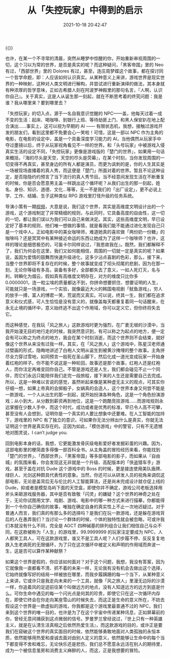﻿---
abbrlink: 1005876321
categories:
- 生活感悟
copyright: true
date: 2021-10-18 20:42:47
slug: 1005876321
tags:
- 感悟
- 影评
- 游戏
- 哲学
title: 从「失控玩家」中得到的启示
toc: true
---
{{<douban type="movie" id="30337388">}}

也许，在某一个不寻常的清晨，突然从睡梦中惊醒的你，开始重新审视周围的一切，这个习以为常的世界，是否是真实的呢？而这种疑问，「黑客帝国」里的 Neo 有过，「西部世界」里的 Dolores 有过，甚至，连庄周梦蝶这个故事，都在探讨同一个哲学命题，即：人应该如何认识真实。从某种意义上来讲，游戏世界是现实世界的一种映射，这种对人类文明进行解构，并尝试进行重新演绎的做法，其本身就有种浓厚的哲学意味，正如古希腊人刻在阿波罗神殿里的那句名言，『人啊，认识你自己』。关于真实，这是人从诞生那一刻起，就在不断思考着的终究问题：我是谁？我从哪里来？要到哪里去？

「失控玩家」的切入点，源于一名自我意识觉醒的 NPC——盖，他每天过着一成不变的生活：起床、喝咖啡、到银行上班、等待劫匪上门、和黑人保安趴在地上配合演出……事实上，这可以视为早期的 AI —— 有限状态机，我想，接触过游戏开发的朋友们，看到这里都不免要会心一笑啦！可惜，这是一部以 NPC 作为主角的电影，在电影的设定中，盖是一个具备深度学习能力的 AI，当他偶然从玩家手中夺过墨镜以后，终于从玩家视角看见不一样的世界。和「头号玩家」中被游戏入侵真实生活的设定不同，「失控玩家」更像是游戏版的「楚门的世界」，如果用一句话来概括，『海的尽头是天空，天空的尽头是荧幕』，在某个时刻，当你发现周围的一切变得不再真实，甚至身边的所有人都是演员，而更为讽刺的是，你的人生其实是一场被现场直播着的真人秀，而这便是「楚门」所面对着的世界。暂且不论这种设定，是否隐隐约约预言了当下流行的真人秀节目。当不经意间发现生活在不断重复的时候，你是否会愿意男主盖一样跳出这个循环呢？从我们出生的那一刻起，姓名、身份、知识、道德、文化...等等，无一不是我们的「出厂设定」，更不必说上学、工作、结婚、生子这种类似 RPG 游戏里打怪升级的任务系统。

导演小策有一期[视频](https://www.bilibili.com/video/BV1vy4y187rR?spm_id_from=333.999.0.0)，大意是说，我们这个世界，其实是高维度文明设计出的一个游戏，这个游戏制定了非常精细的规则，与此同时，它具备高度的自由性，这一切的一切，都让我们误以为我们可以自己来做决定。其实，这些高维度文明，早已设定好了基本的规则，他们唯一想做的事情，就是看我们能不能通过进化发现自己只是一个戏中人。正如电影中的美女咖啡师，难道她真的喜欢做「两份奶一份糖」的咖啡吗？还是冥冥中有某种接近命运的东西让她成为了这样一个咖啡师？也许，这样的理论是细思极恐的，可笛卡尔同样说过，『我思故我在』。既然，我们都解释不了，我们为何会在这里，我们又如何能相信，周围的一切就一定是真实的呢？如果说，盖因为爱情的鼓舞而快速升级进化，这多少沾点喜剧的色彩，那么，接下来，当整个世界即将不复存在的时候，整个故事就变成了彻头彻尾的悲剧，因为在那一刻，无论你等级有多高，装备有多好，全部都失去了意义，一如人死灯灭，名与利，转瞬化为烟云，假如真有高维度文明存在，对方的维度只比你多0.0000001，连一粒尘埃的质量都达不到，你拼命想要抓住、想要证明的人生，可能就只是一场游戏，一个实验，就像最近大火的韩国电视剧「鱿鱼游戏」，穷人的放手一搏，富人的博君一笑，荒诞而又真实。可以说，终其一生，我们都在追求意义和仪式感，可人生恰恰是没有意义的，就像盖每天都重复着同一句话醒来，在永无止境的循环中，意义始终逃不出这个作用域，你可以定义它，但你终将失去它。

而这种感觉，在我玩「风之旅人」这款游戏时更为强烈，在广袤无垠的沙漠中，当我开始漫无目的地行走的时候，我突然意识到，有可以称之为起点的地方，便一定会有可以称之为终点的地方，我会在某个时刻消逝，而这个世界则不会结束，就好像这个世界从来没有过我一样。其实，在「风之旅人」这个游戏中，陈星汉老师通过壁画的形式，隐晦地讲述了白袍人文明从诞生到被黄沙掩埋的整个故事。主角拼尽全力穿过雪地，如同预言一般死在圣山脚下，然后化成一道光变成玩家一开始身着红袍的样子。你不能不说这是一种轮回，故事还是那个故事，红袍人还是红袍人，而你注定再难变回你自己。不管是游戏还是人生，我们都会碰见不止一个同伴，而它们永远只能陪伴我们走完一段旅程，接下来的人生还是需要自己去完成。所以，这是一种难以言说的感觉，虽然听起来像是某种虚无主义的观点，可其实你仔细一想，如果上帝真的会掷骰子，女娲真的会造人，这个世界本身又何尝不能是一款游戏，一个人从出生的那一刻起，就开始扮演各种角色，这是一个角色扮演游戏；从小到大，从分数到薪资再到地位，这是一个跑酷竞技游戏……而游戏规则永远掌握在少数人手中，而这个时代，成功或者是优秀的标准，早已令人高不可攀，甚至没有人会想到，证明你是一个真实的人要比想象中还要难。在人工智能的加持下，游戏里的 NPC 有了独立的意识，可如果你无法分辨出什么是真实，你就无法证明这个世界是真实存在的。正因为如此，「模仿游戏」中的警官，只有不无遗憾地对图灵说，I can’t judge you.

回到电影本身的话，我想，它更能激发骨灰级电影爱好者发掘彩蛋的兴趣。因为，这部电影里的梗简直多得像一部百科全书。从主角盖的冒险经历来看，你能找到「楚门的世界」、「西部世界」、「黑客帝国」等多部电影的影子，而如果从『自由城』的氛围来看，你会发现这无非就是一个升级、高配版本的「侠盗猎车手」游戏，甚至于盖在对抗 Dude 这个游戏中的 Boss 的时候，更是接连使用美队盾牌、绿巨人、光剑这种颇具代表性的意象。当然，你还可以从研发人员的视角来调侃这部电影，无论是盖背后无与伦比的人工智能算法，还是尚未完成设计就仓促上线的 Dude，抑或者是模型岛屿下面的天空盒，即使你并不确定，游戏公司老板选择用斧头来砸游戏服务器，其中是否有致敬「闪灵」的嫌疑？这个世界的神奇之处在于，无论你试图用文学、戏剧、游戏、电影中的哪一种方式来进行描摹，你都能得到一个令你自己确信的故事，唯独在确定自身的真实性上不止一次地迟疑过。对于普通人而言，我们真的有那么多的选择吗？是我们在玩一款游戏，还是躲在游戏背后的人在愚弄我们？当讨论一个群体的时候，个体的独特性就会被忽略，可或许我们本就没有什么不同，完全是 AGCT 四种碱基的排列组合让我们相信自己与众不同，在这款被称为「人生」的游戏里，99.9999999 的玩家注定要成为 NPC，人人都笑工具人，可在这款游戏里，谁又不是工具人呢？人们步履不停、反反复复地跌入生老病死的无限循环，为了只在这次循环中被定义和声明的作用域而奔波一生，这是否可以算作某种献祭？

如果这个世界是假的，你应该如何面对？对于这个问题，我想，我没有答案，因为它就像我一直都看不清、抓不着的未来一样，无论我有没有机会去做出这个选择，它始终就像写好的结局一样被放在哪里，而我步履蹒跚的每一个当下，从某种意义上来讲，它或许只是我走向未来的一个工具，就像「风之旅人」里漫无边际的沙漠一样，你追着风的足迹前往某个叫做远方的地点，没有人知道远方的远方到底是什么。可你生命中遇见的每一个闪光点是何其的珍贵，即使它只在这一次循环内存在，即使它终会在你走向某座雪山的时候失去，而这正是生命的意义所在，不妨去假设这个世界是一款虚拟的游戏，你我都是这个游戏里最普通不过的 NPC，我们来到这个世界的唯一目的，也许是为了在这个宇宙中传递某种讯息，正如屏幕前的你，曾经无意间捕获到这点微弱的信号。罗曼罗兰曾经说过，『世上只有一种英雄主义，就是在认清生活真相之后依然热爱生活』，而这款游戏的目的，或许正是要我们在窥破这个世界的真实面目的时候，依然能够勇敢地面对人类孤独的永恒本质，依然能够用热爱和虔诚去面对由别人定义的意义，依然能够让生命中的每个当下都变得不舍和难忘，无论快乐还是悲伤，我们总不愿意永远活在别人的期待里，成为一个被信息茧房和消费主义麻醉的人，而这，正是我想要的冒险。